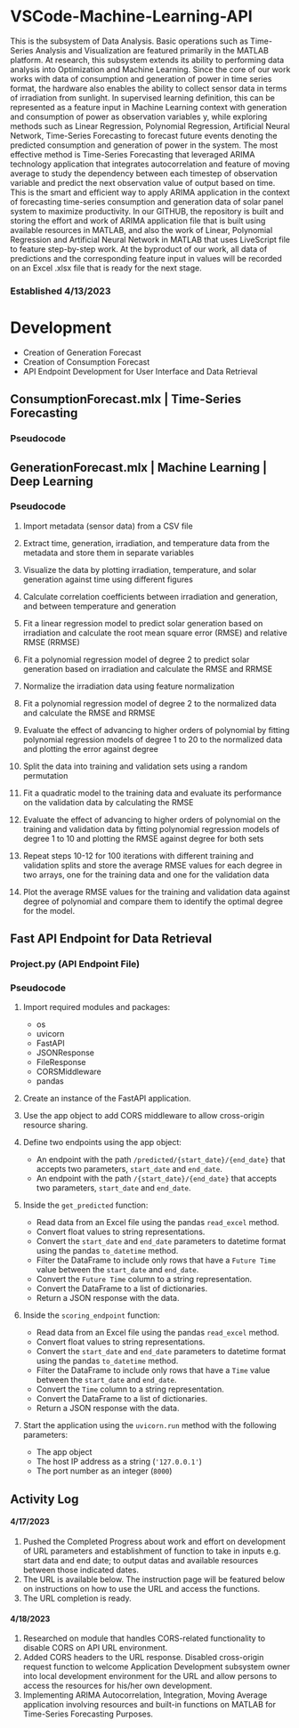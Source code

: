 # VSCode-Machine-Learning-API

This is the subsystem of Data Analysis. Basic operations such as Time-Series Analysis and Visualization are featured primarily in the MATLAB platform. At research, this subsystem extends its ability to performing data analysis into Optimization and Machine Learning. Since the core of our work works with data of consumption and generation of power in time series format, the hardware also enables the ability to collect sensor data in terms of irradiation from sunlight. In supervised learning definition, this can be represented as a feature input in Machine Learning context with generation and consumption of power as observation variables y, while exploring methods such as Linear Regression, Polynomial Regression, Artificial Neural Network, Time-Series Forecasting to forecast future events denoting the predicted consumption and generation of power in the system. The most effective method is Time-Series Forecasting that leveraged ARIMA technology application that integrates autocorrelation and feature of moving average to study the dependency between each timestep of observation variable and predict the next observation value of output based on time. This is the smart and efficient way to apply ARIMA application in the context of forecasting time-series consumption and generation data of solar panel system to maximize productivity. In our GITHUB, the repository is built and storing the effort and work of ARIMA application file that is built using available resources in MATLAB, and also the work of Linear, Polynomial Regression and Artificial Neural Network in MATLAB that uses LiveScript file to feature step-by-step work. At the byproduct of our work, all data of predictions and the corresponding feature input in values will be recorded on an Excel .xlsx file that is ready for the next stage.

### Established 4/13/2023

# Development 

- Creation of Generation Forecast
- Creation of Consumption Forecast
- API Endpoint Development for User Interface and Data Retrieval 

## ConsumptionForecast.mlx | Time-Series Forecasting
### Pseudocode

## GenerationForecast.mlx | Machine Learning | Deep Learning

### Pseudocode

1. Import metadata (sensor data) from a CSV file

2. Extract time, generation, irradiation, and temperature data from the metadata and store them in separate variables

3. Visualize the data by plotting irradiation, temperature, and solar generation against time using different figures

4. Calculate correlation coefficients between irradiation and generation, and between temperature and generation

5. Fit a linear regression model to predict solar generation based on irradiation and calculate the root mean square error (RMSE) and relative RMSE (RRMSE)

6. Fit a polynomial regression model of degree 2 to predict solar generation based on irradiation and calculate the RMSE and RRMSE

7. Normalize the irradiation data using feature normalization

8. Fit a polynomial regression model of degree 2 to the normalized data and calculate the RMSE and RRMSE

9. Evaluate the effect of advancing to higher orders of polynomial by fitting polynomial regression models of degree 1 to 20 to the normalized data and plotting the error against degree

10. Split the data into training and validation sets using a random permutation

11. Fit a quadratic model to the training data and evaluate its performance on the validation data by calculating the RMSE

12. Evaluate the effect of advancing to higher orders of polynomial on the training and validation data by fitting polynomial regression models of degree 1 to 10 and plotting the RMSE against degree for both sets

13. Repeat steps 10-12 for 100 iterations with different training and validation splits and store the average RMSE values for each degree in two arrays, one for the training data and one for the validation data

14. Plot the average RMSE values for the training and validation data against degree of polynomial and compare them to identify the optimal degree for the model.


## Fast API Endpoint for Data Retrieval
### Project.py (API Endpoint File)
### Pseudocode
1. Import required modules and packages:
    - os
    - uvicorn
    - FastAPI
    - JSONResponse
    - FileResponse
    - CORSMiddleware
    - pandas

2. Create an instance of the FastAPI application.

3. Use the app object to add CORS middleware to allow cross-origin resource sharing.

4. Define two endpoints using the app object:
    - An endpoint with the path `/predicted/{start_date}/{end_date}` that accepts two parameters, `start_date` and `end_date`.
    - An endpoint with the path `/{start_date}/{end_date}` that accepts two parameters, `start_date` and `end_date`.

5. Inside the `get_predicted` function:
    - Read data from an Excel file using the pandas `read_excel` method.
    - Convert float values to string representations.
    - Convert the `start_date` and `end_date` parameters to datetime format using the pandas `to_datetime` method.
    - Filter the DataFrame to include only rows that have a `Future Time` value between the `start_date` and `end_date`.
    - Convert the `Future Time` column to a string representation.
    - Convert the DataFrame to a list of dictionaries.
    - Return a JSON response with the data.

6. Inside the `scoring_endpoint` function:
    - Read data from an Excel file using the pandas `read_excel` method.
    - Convert float values to string representations.
    - Convert the `start_date` and `end_date` parameters to datetime format using the pandas `to_datetime` method.
    - Filter the DataFrame to include only rows that have a `Time` value between the `start_date` and `end_date`.
    - Convert the `Time` column to a string representation.
    - Convert the DataFrame to a list of dictionaries.
    - Return a JSON response with the data.

7. Start the application using the `uvicorn.run` method with the following parameters:
    - The app object
    - The host IP address as a string (`'127.0.0.1'`)
    - The port number as an integer (`8000`)


## Activity Log

#### 4/17/2023

1. Pushed the Completed Progress about work and effort on development of URL parameters and establishment of function to take in inputs e.g. start data and end date; to output datas and available resources between those indicated dates. 
2. The URL is available below. The instruction page will be featured below on instructions on how to use the URL and access the functions.
3. The URL completion is ready. 

#### 4/18/2023

1. Researched on module that handles CORS-related functionality to disable CORS on API URL environment.
2. Added CORS headers to the URL response. Disabled cross-origin request function to welcome Application Development subsystem owner into local development environment for the URL and allow persons to access the resources for his/her own development. 
3. Implementing ARIMA Autocorrelation, Integration, Moving Average application involving resources and built-in functions on MATLAB for Time-Series Forecasting Purposes. 
